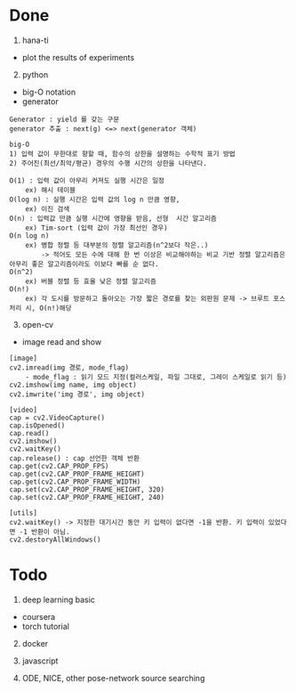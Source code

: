 # Done

1. hana-ti
- plot the results of experiments

2. python
- big-O notation
- generator

```
Generator : yield 를 갖는 구문
generator 추출 : next(g) <=> next(generator 객체)

big-O 
1) 입력 값이 무한대로 향할 때, 함수의 상한을 설명하는 수학적 표기 방법
2) 주어진(최선/최악/평균) 경우의 수행 시간의 상한을 나타낸다.

O(1) : 입력 값이 아무리 커져도 실행 시간은 일정
    ex) 해시 테이블
O(log n) : 실행 시간은 입력 값의 log n 만큼 영향, 
    ex) 이진 검색
O(n) : 입력값 만큼 실행 시간에 영향을 받음, 선형  시간 알고리즘
    ex) Tim-sort (입력 값이 가장 최선인 경우)
O(n log n) 
    ex) 병합 정렬 등 대부분의 정렬 알고리즘(n^2보다 작은..)
        -> 적어도 모든 수에 대해 한 번 이상은 비교해야하는 비교 기반 정렬 알고리즘은 아무리 좋은 알고리즘이라도 이보다 빠를 순 없다.
O(n^2)
    ex) 버블 정렬 등 효율 낮은 정렬 알고리즘
O(n!)
    ex) 각 도시를 방문하고 돌아오는 가장 짧은 경로를 찾는 외판원 문제 -> 브루트 포스 처리 시, O(n!)해당
```


3. open-cv
- image read and show

```
[image]
cv2.imread(img 경로, mode_flag)
    - mode_flag : 읽기 모드 지정(컬러스케일, 파일 그대로, 그레이 스케일로 읽기 등)
cv2.imshow(img name, img object)
cv2.imwrite('img 경로', img object)

[video]
cap = cv2.VideoCapture()
cap.isOpened()
cap.read()
cv2.imshow()
cv2.waitKey()
cap.release() : cap 선언한 객체 반환
cap.get(cv2.CAP_PROP_FPS)
cap.get(cv2.CAP_PROP_FRAME_HEIGHT)
cap.get(cv2.CAP_PROP_FRAME_WIDTH)
cap.set(cv2.CAP_PROP_FRAME_HEIGHT, 320)
cap.set(cv2.CAP_PROP_FRAME_HEIGHT, 240)

[utils]
cv2.waitKey() -> 지정한 대기시간 동안 키 입력이 없다면 -1을 반환. 키 입력이 있었다면 -1 반환이 아님.
cv2.destoryAllWindows()
```


# Todo
1. deep learning basic
- coursera 
- torch tutorial

2. docker

3. javascript

4. ODE, NICE, other pose-network source searching
